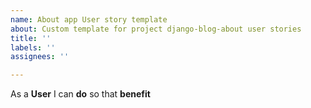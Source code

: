 ```yaml
---
name: About app User story template
about: Custom template for project django-blog-about user stories
title: ''
labels: ''
assignees: ''

---
```


As a **User** I can **do** so that **benefit**
